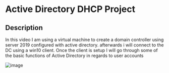 # <h1>Active Directory DHCP Project</h1>

<h2>Description</h2>

<p>In this video I am using a virtual machine to create a domain controller using server 2019 configured with active directory. afterwards i will connect to the DC using a win10 client.  Once the client is setup I will go through some of the basic functions of Active Directory in regards to user accounts </p2>

![image](https://github.com/user-attachments/assets/3b6b3c8a-db5d-41b5-94b2-b131520d2945)

